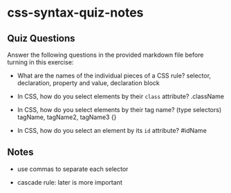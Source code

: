 # css-syntax-quiz-notes

## Quiz Questions

Answer the following questions in the provided markdown file before turning in this exercise:

- What are the names of the individual pieces of a CSS rule?
  selector, declaration, property and value, declaration block

- In CSS, how do you select elements by their `class` attribute?
  .className

- In CSS, how do you select elements by their tag name? (type selectors)
  tagName, tagName2, tagName3 {}

- In CSS, how do you select an element by its `id` attribute?
  #idName

## Notes

- use commas to separate each selector

- cascade rule: later is more important
